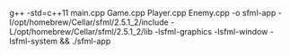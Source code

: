 g++ -std=c++11 main.cpp Game.cpp Player.cpp Enemy.cpp -o sfml-app -I/opt/homebrew/Cellar/sfml/2.5.1_2/include -L/opt/homebrew/Cellar/sfml/2.5.1_2/lib -lsfml-graphics -lsfml-window -lsfml-system && ./sfml-app